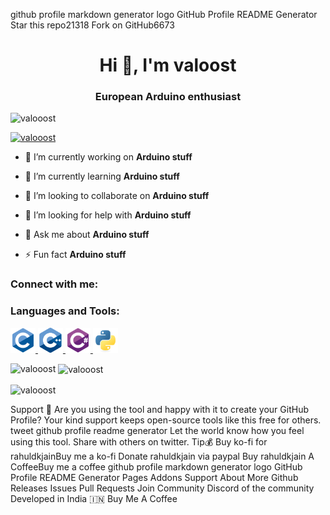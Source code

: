 github profile markdown generator logo
GitHub Profile README Generator
Star this repo21318
Fork on GitHub6673
<h1 align="center">Hi 👋, I'm valoost</h1>
<h3 align="center">European Arduino enthusiast</h3>

<p align="left"> <img src="https://komarev.com/ghpvc/?username=valooost&label=Profile%20views&color=0e75b6&style=flat" alt="valooost" /> </p>

<p align="left"> <a href="https://github.com/ryo-ma/github-profile-trophy"><img src="https://github-profile-trophy.vercel.app/?username=valooost" alt="valooost" /></a> </p>

- 🔭 I’m currently working on **Arduino stuff**

- 🌱 I’m currently learning **Arduino stuff**

- 👯 I’m looking to collaborate on **Arduino stuff**

- 🤝 I’m looking for help with **Arduino stuff**

- 💬 Ask me about **Arduino stuff**

- ⚡ Fun fact **Arduino stuff**

<h3 align="left">Connect with me:</h3>
<p align="left">
</p>

<h3 align="left">Languages and Tools:</h3>
<p align="left"> <a href="https://www.cprogramming.com/" target="_blank" rel="noreferrer"> <img src="https://raw.githubusercontent.com/devicons/devicon/master/icons/c/c-original.svg" alt="c" width="40" height="40"/> </a> <a href="https://www.w3schools.com/cpp/" target="_blank" rel="noreferrer"> <img src="https://raw.githubusercontent.com/devicons/devicon/master/icons/cplusplus/cplusplus-original.svg" alt="cplusplus" width="40" height="40"/> </a> <a href="https://www.w3schools.com/cs/" target="_blank" rel="noreferrer"> <img src="https://raw.githubusercontent.com/devicons/devicon/master/icons/csharp/csharp-original.svg" alt="csharp" width="40" height="40"/> </a> <a href="https://www.python.org" target="_blank" rel="noreferrer"> <img src="https://raw.githubusercontent.com/devicons/devicon/master/icons/python/python-original.svg" alt="python" width="40" height="40"/> </a> </p>

<p><img align="left" src="https://github-readme-stats.vercel.app/api/top-langs?username=valooost&show_icons=true&locale=en&layout=compact" alt="valooost" /></p>

<p>&nbsp;<img align="center" src="https://github-readme-stats.vercel.app/api?username=valooost&show_icons=true&locale=en" alt="valooost" /></p>

<p><img align="center" src="https://github-readme-streak-stats.herokuapp.com/?user=valooost&" alt="valooost" /></p>

Support 🙏
Are you using the tool and happy with it to create your GitHub Profile?
Your kind support keeps open-source tools like this free for others.
tweet github profile readme generator
Let the world know how you feel using this tool. Share with others on twitter.
Tip💰
Buy ko-fi for rahuldkjainBuy me a ko-fi
Donate rahuldkjain via paypal
Buy rahuldkjain A CoffeeBuy me a coffee
github profile markdown generator logo
GitHub Profile README Generator
Pages
Addons
Support
About
More
Github
Releases
Issues
Pull Requests
Join Community
Discord of the community
Developed in India 🇮🇳
Buy Me A Coffee
